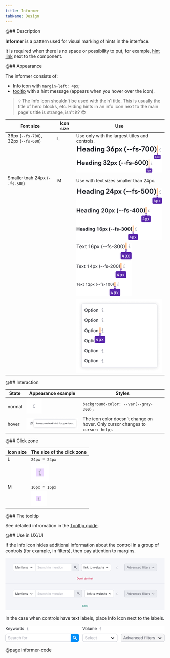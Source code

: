 ```yaml
---
title: Informer
tabName: Design
---
```


@## Description

**Informer** is a pattern used for visual marking of hints in the interface.

It is required when there is no space or possibility to put, for example, [hint link](/style/typography/) next to the component.

@## Appearance

The informer consists of:

- Info icon with `margin-left: 4px`;
- [tooltip](/components/tooltip/) with a hint message (appears when you hover over the icon).

> 💡 The Info icon shouldn't be used with the h1 title. This is usually the title of hero blocks, etc. Hiding hints in an info icon next to the main page's title is strange, isn't it? 😎

| Font size                            | Icon size | Use                                                                  |
| ------------------------------------ | --------- | -------------------------------------------------------------------- |
| 36px (`--fs-700`), 32px (`--fs-600`) | L         | Use only with the largest titles and controls.                       |
|                                      |           | ![info icon with bug hwdings](static/big-headings.png)               |
| Smaller tnah 24px (`--fs-500`)       | M         | Use with text sizes smaller than 24px.                               |
|                                      |           | ![info icon with headings](static/other-headings.png)                |
|                                      |           | ![info icon with all text sizes](static/text.png)                    |
|                                      |           | ![info icon with dropdown mwnu items](static/dropdown-item-icon.png) |

@## Interaction

| State  | Appearance example                             | Styles                                                                          |
| ------ | ---------------------------------------------- | ------------------------------------------------------------------------------- |
| normal | ![info icon](static/info.png)                  | `background-color: --var(--gray-300);`                                          |
| hover  | ![info icon with hover](static/info-hover.png) | The icon color doesn't change on hover. Only cursor changes to `cursor: help;`. |

@## Click zone

| Icon size | The size of the click zone                             |
| --------- | ------------------------------------------------------ |
| L         | `24px * 24px`                                          |
|           | ![hover zone for l icon size](static/hover-zone-l.png) |
| M         | `16px * 16px`                                          |
|           | ![hover zone for m icon size](static/hover-zone-m.png) |

@## The tooltip

See detailed infromation in the [Tooltip guide](/components/tooltip/).

@## Use in UX/UI

If the Info icon hides additional information about the control in a group of controls (for example, in filters), then pay attention to margins.

![info icon yes-no situation](static/informer-yes-no.png)

In the case when controls have text labels, place Info icon next to the labels.

![info icon with group of buttons](static/info-with-butt-group.png)

@page informer-code
